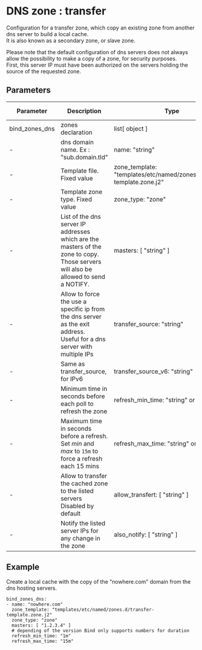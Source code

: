 # DNS zone : transfer

Configuration for a transfer zone, which copy an existing zone from another dns server to build a local cache.  
It is also known as a secondary zone, or slave zone.  

Please note that the default configuration of dns servers does not always allow the possibility to make a copy of a zone, for security purposes.  
First, this server IP must have been authorized on the servers holding the source of the requested zone.


## Parameters

| Parameter | Description | Type | Default value |
| --------- | ----------- | ---- | ------------- |
| bind_zones_dns | zones declaration | list[ object ] | [ ] |
| - | dns domain name. Ex : "sub.domain.tld" | name: "string" | mandatory |
| - | Template file. Fixed value | zone_template: "templates/etc/named/zones.d/transfer-template.zone.j2" | N/A |
| - | Template zone type. Fixed value | zone_type: "zone" | N/A |
| - | List of the dns server IP addresses which are the masters of the zone to copy.<br />Those servers will also be allowed to send a NOTIFY. | masters: [ "string" ] | mandatory | 
| - | Allow to force the use a specific ip from the dns server as the exit address.<br />Useful for a dns server with multiple IPs | transfer_source: "string" | "" |
| - | Same as transfer_source, for IPv6 | transfer_source_v6: "string" | "" |
| - | Minimum time in seconds before each poll to refresh the zone | refresh_min_time: "string" or number | -1 |
| - | Maximum time in seconds before a refresh.<br />Set _min_ and _max_ to `15m` to force a refresh each 15 mins | refresh_max_time: "string" or number | -1 |
| - | Allow to transfer the cached zone to the listed servers<br />Disabled by default | allow_transfert: [ "string" ] | [ "none" ] |
| - | Notify the listed server IPs for any change in the zone | also_notify: [ "string" ] | [ ] |


## Example

Create a local cache with the copy of the "nowhere.com" domain from the dns hosting servers.

```
bind_zones_dns:
- name: "nowhere.com"
  zone_template: "templates/etc/named/zones.d/transfer-template.zone.j2"
  zone_type: "zone"
  masters: [ "1.2.3.4" ]
  # depending of the version Bind only supports numbers for duration
  refresh_min_time: "1m"
  refresh_max_time: "15m"
```

